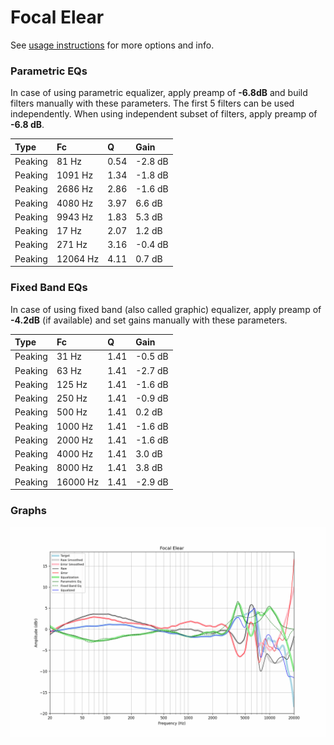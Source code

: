 # Focal Elear
See [usage instructions](https://github.com/jaakkopasanen/AutoEq#usage) for more options and info.

### Parametric EQs
In case of using parametric equalizer, apply preamp of **-6.8dB** and build filters manually
with these parameters. The first 5 filters can be used independently.
When using independent subset of filters, apply preamp of **-6.8 dB**.

| Type    | Fc       |    Q | Gain    |
|:--------|:---------|:-----|:--------|
| Peaking | 81 Hz    | 0.54 | -2.8 dB |
| Peaking | 1091 Hz  | 1.34 | -1.8 dB |
| Peaking | 2686 Hz  | 2.86 | -1.6 dB |
| Peaking | 4080 Hz  | 3.97 | 6.6 dB  |
| Peaking | 9943 Hz  | 1.83 | 5.3 dB  |
| Peaking | 17 Hz    | 2.07 | 1.2 dB  |
| Peaking | 271 Hz   | 3.16 | -0.4 dB |
| Peaking | 12064 Hz | 4.11 | 0.7 dB  |

### Fixed Band EQs
In case of using fixed band (also called graphic) equalizer, apply preamp of **-4.2dB**
(if available) and set gains manually with these parameters.

| Type    | Fc       |    Q | Gain    |
|:--------|:---------|:-----|:--------|
| Peaking | 31 Hz    | 1.41 | -0.5 dB |
| Peaking | 63 Hz    | 1.41 | -2.7 dB |
| Peaking | 125 Hz   | 1.41 | -1.6 dB |
| Peaking | 250 Hz   | 1.41 | -0.9 dB |
| Peaking | 500 Hz   | 1.41 | 0.2 dB  |
| Peaking | 1000 Hz  | 1.41 | -1.6 dB |
| Peaking | 2000 Hz  | 1.41 | -1.6 dB |
| Peaking | 4000 Hz  | 1.41 | 3.0 dB  |
| Peaking | 8000 Hz  | 1.41 | 3.8 dB  |
| Peaking | 16000 Hz | 1.41 | -2.9 dB |

### Graphs
![](./Focal%20Elear.png)